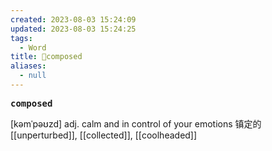 ```yaml
---
created: 2023-08-03 15:24:09
updated: 2023-08-03 15:24:25
tags:
  - Word
title: 📖composed
aliases:
  - null
---
```


<pre><strong>composed</strong></pre>
[kəmˈpəʊzd]
adj. calm and in control of your emotions 镇定的
[[unperturbed]], [[collected]], [[coolheaded]]
